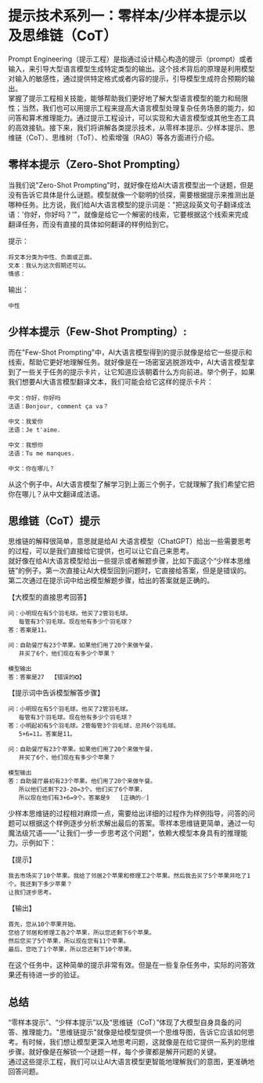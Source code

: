 # 提示技术系列一：零样本/少样本提示以及思维链（CoT）
Prompt Engineering（提示工程）是指通过设计精心构造的提示（prompt）或者输入，来引导大型语言模型生成特定类型的输出。这个技术背后的原理是利用模型对输入的敏感性，通过提供特定格式或者内容的提示，引导模型生成符合预期的输出。   
掌握了提示工程相关技能，能够帮助我们更好地了解大型语言模型的能力和局限性；当然，我们也可以用提示工程来提高大语言模型处理复杂任务场景的能力，如问答和算术推理能力。通过提示工程设计，可以实现和大语言模型或其他生态工具的高效接轨。接下来，我们将讲解各类提示技术，从零样本提示、少样本提示、思维链（CoT）、思维树（ToT）、检索增强（RAG）等各方面进行介绍。

## 零样本提示（Zero-Shot Prompting）
当我们说"Zero-Shot Prompting"时，就好像在给AI大语言模型出一个谜题，但是没有告诉它具体是什么谜题。模型就像一个聪明的侦探，需要根据提示来推测出是哪种任务。比方说，我们给AI大语言模型的提示词是："把这段英文句子翻译成法语：'你好，你好吗？'"，就像是给它一个解密的线索，它要根据这个线索来完成翻译任务，而没有直接的具体如何翻译的样例给到它。

提示：
```
将文本分类为中性、负面或正面。
文本：我认为这次假期还可以。
情感：
```
输出：
```
中性
```

## 少样本提示（Few-Shot Prompting）:
而在"Few-Shot Prompting"中，AI大语言模型得到的提示就像是给它一些提示和线索，帮助它更好地理解任务。就好像是在一场密室逃脱游戏中，AI大语言模型拿到了一些关于任务的提示卡片，让它知道应该朝着什么方向前进。举个例子，如果我们想要AI大语言模型翻译文本，我们可能会给它这样的提示卡片：
```
中文：你好，你好吗
法语：Bonjour, comment ça va？

中文：我爱你
法语：Je t'aime.

中文：我想你
法语：Tu me manques.

中文：你在哪儿？
```
从这个例子中，AI大语言模型了解学习到上面三个例子，它就理解了我们希望它把 你在哪儿？从中文翻译成法语。   

## 思维链（CoT）提示
思维链的解释很简单，意思就是给AI 大语言模型（ChatGPT）给出一些需要思考的过程，可以是我们直接给它提供，也可以让它自己来思考。   
就好像在给AI大语言模型给出一些提示或者解题步骤，比如下面这个“少样本思维链”的例子。第一次直接让AI大模型回到问题时，它直接给答案，但是是错误的。第二次通过在提示词中给出模型解题步骤，给出的答案就是正确的。

【大模型的直接思考回答】
```
问：小明现在有5个羽毛球。他买了2管羽毛球。
   每管有3个羽毛球。现在他有多少个羽毛球？
答：答案是11。

问：自助餐厅有23个苹果。如果他们用了20个来做午餐，
   并买了6个，他们现在有多少个苹果？

模型输出
答：答案是27  【错误的❎】
```

【提示词中告诉模型解答步骤】
```
问：小明现在有5个羽毛球。他买了2管羽毛球。
   每管有3个羽毛球。现在他有多少个羽毛球？
答：小明起初有5个羽毛球。2管每管3个羽毛球，总共6个羽毛球。
   5+6=11。答案是11。

问：自助餐厅有23个苹果。如果他们用了20个来做午餐，
   并买了6个，他们现在有多少个苹果？

模型输出
答：自助餐厅最初有23个苹果。他们用了20个来做午餐。
   所以他们还剩下23-20=3个。他们买了6个苹果，
   所以现在他们有3+6=9个。答案是9   [正确的✅]
```


少样本思维链的过程相对麻烦一点，需要给出详细的过程作为样例指导，问答的问题可以根据这个样例逐步分析求解出最后的答案。零样本思维链更简单，通过一句魔法级咒语——"让我们一步一步思考这个问题"，依赖大模型本身具有的推理能力。示例如下：


【提示】
```
我去市场买了10个苹果。我给了邻居2个苹果和修理工2个苹果。然后我去买了5个苹果并吃了1个。我还剩下多少苹果？
让我们逐步思考。
```
【输出】
```
首先，您从10个苹果开始。
您给了邻居和修理工各2个苹果，所以您还剩下6个苹果。
然后您买了5个苹果，所以现在您有11个苹果。
最后，您吃了1个苹果，所以您还剩下10个苹果。
```
在这个任务中，这种简单的提示非常有效。但是在一些复杂任务中，实际的问答效果还有待进一步的验证。

## 总结

“零样本提示”、“少样本提示”以及“思维链（CoT）”体现了大模型自身具备的问答、推理能力。"思维链提示"就像是给模型提供一个思维导图，告诉它应该如何思考。有时候，我们想让模型更深入地思考问题，这就像是在给它提供一系列的思维步骤。就好像是在解锁一个谜题一样，每个步骤都是解开问题的关键。   
通过这些提示工程，我们可以让AI大语言模型更智能地理解我们的意图，更准确地回答问题。






